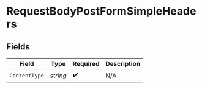 # RequestBodyPostFormSimpleHeaders


## Fields

| Field              | Type               | Required           | Description        |
| ------------------ | ------------------ | ------------------ | ------------------ |
| `ContentType`      | *string*           | :heavy_check_mark: | N/A                |